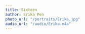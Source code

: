 ```yaml
---
title: Sixteen
author: Erika Pen
photo_url: "/portraits/Erika.jpg"
audio_url: "/audio/Erika.m4a"
---
```


